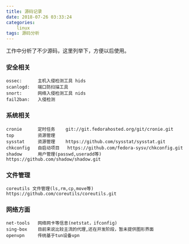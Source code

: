 ```yaml
---
title: 源码记录
date: 2018-07-26 03:33:24
categories: 
	linux
tags: 源码分析
---
```


工作中分析了不少源码，这里列举下，方便以后使用。


### 安全相关
	ossec:		主机入侵检测工具 hids	
	scanlogd: 	端口防扫描工具
	snort: 		网络入侵检测工具 nids
	fail2ban:	入侵检测

<!--more -->

### 系统相关
	cronie 		定时任务	git://git.fedorahosted.org/git/cronie.git
	top     	资源管理
	sysstat 	资源管理	https://github.com/sysstat/sysstat.git
	chkconfig	自启动项目	https://github.com/fedora-sysv/chkconfig.git
	shadow		用户管理(passwd,useradd等) https://github.com/shadow/shadow.git

### 文件管理
	coreutils 文件管理(ls,rm,cp,move等)	https://github.com/coreutils/coreutils.git

### 网络方面
	net-tools	网络网卡等信息(netstat，ifconfig)
	sing-box    目前来说比较主流的代理,还在开发阶段，暂未提供图形界面
	openvpn     传统基于tun设备vpn





